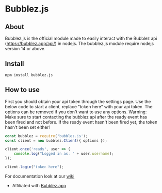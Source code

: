 # Bubblez.js

## About
Bubblez.js is the official module made to easily interact with the Bubblez api (https://bubblez.app/api/) in nodejs.
The bubblez.js module require nodejs version 14 or above.

## Install
```
npm install bubblez.js
```

## How to use
First you should obtain your api token through the settings page.
Use the below code to start a client, replace "token here" with your api token.
The options can be removed if you don't want to use any options.
Warning: Make sure to start contacting the bubblez api after the ready event has been fired and not before.
If the ready event hasn't been fired yet, the token hasn't been set either!
```javascript
const bubblez = require('bubblez.js');
const client = new bubblez.Client({ options });

client.once('ready', user => {
    console.log("Logged in as: " + user.username);
});

client.login("token here");
```
For documentation look at our [wiki](https://github.com/ProjectBubblez/bubblez.js/blob/master/DOCUMENTATION.md)


- Affiliated with [Bubblez.app](https://bubblez.app)
